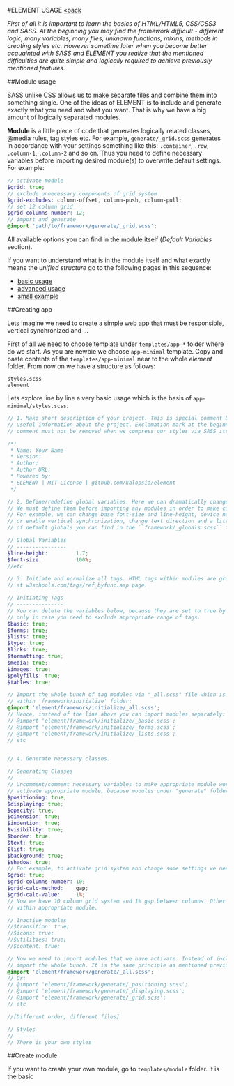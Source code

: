 #ELEMENT USAGE [&laquo;back](https://github.com/kalopsia/element/blob/master/docs/0_preface.md)

*First of all it is important to learn the basics of HTML/HTML5, CSS/CSS3 and SASS. At the beginning you may find the framework difficult - different logic, many variables, many files, unknown functions, mixins, methods in creating styles etc. However sometime later when you become better acquainted with SASS and ELEMENT you realize that the mentioned difficulties are quite simple and logically required to achieve previously mentioned features.*

##Module usage

SASS unlike CSS allows us to make separate files and combine them into something single. One of the ideas of ELEMENT is to include and generate exactly what you need and what you want. That is why we have a big amount of logically separated modules.

**Module** is a little piece of code that generates logically related classes, @media rules, tag styles etc. For example, ``generate/_grid.scss`` generates in accordance with your settings something like this: ``.container``, ``.row``, ``.column-1``, ``.column-2`` and so on. Thus you need to define necessary variables before importing desired module(s) to overwrite default settings. For example:
```SCSS
// activate module
$grid: true;
// exclude unnecessary components of grid system
$grid-excludes: column-offset, column-push, column-pull;
// set 12 column grid
$grid-columns-number: 12;
// import and generate
@import 'path/to/framework/generate/_grid.scss';
```
All available options you can find in the module itself (*Default Variables* section).

If you want to understand what is in the module itself and what exactly means the *unified structure* go to the following pages in this sequence:
- [basic usage](https://github.com/kalopsia/element/blob/master/docs/module/0_module-basic-usage.scss)
- [advanced usage](https://github.com/kalopsia/element/blob/master/docs/module/1_module-advanced-usage.scss)
- [small example](https://github.com/kalopsia/element/blob/master/docs/module/2_module-example.scss)

##Creating app

Lets imagine we need to create a simple web app that must be responsible, vertical synchronized and ...

First of all we need to choose template under ``templates/app-*`` folder where do we start. As you are newbie we choose ``app-minimal`` template. Copy and paste contents of the ``templates/app-minimal`` near to the whole *element* folder. From now on we have a structure as follows:

```
styles.scss
element
```

Lets explore line by line a very basic usage which is the basis of ``app-minimal/styles.scss``:

```SCSS
// 1. Make short description of your project. This is special comment block that gives strangers
// useful information about the project. Exclamation mark at the beginning indicates that the
// comment must not be removed when we compress our styles via SASS itself or third-party tools

/*!
 * Name: Your Name
 * Version:
 * Author:
 * Author URL:
 * Powered by:
 * ELEMENT | MIT License | github.com/kalopsia/element
 */

// 2. Define/redefine global variables. Here we can dramatically change the base ELEMENT's behavior.
// We must define them before importing any modules in order to make custom variables work.
// For example, we can change base font-size and line-height, device names and width range, disable
// or enable vertical synchronization, change text direction and a little bit more. A complete list
// of default globals you can find in the ``framework/_globals.scss`` file.

// Global Variables
// ----------------
$line-height:         1.7;
$font-size:           100%;
//etc

// 3. Initiate and normalize all tags. HTML tags within modules are grouped by function as presented
// at w3schools.com/tags/ref_byfunc.asp page.

// Initiating Tags
// ---------------
// You can delete the variables below, because they are set to true by default. They are presented
// only in case you need to exclude appropriate range of tags.
$basic: true;
$forms: true;
$lists: true;
$type: true;
$links: true;
$formatting: true;
$media: true;
$images: true;
$polyfills: true;
$tables: true;

// Import the whole bunch of tag modules via "_all.scss" file which is simple shortcut importing all files
// within 'framework/initialize' folder:
@import 'element/framework/initialize/_all.scss';
// Hence, instead of the line above you can import modules separately:
// @import 'element/framework/initialize/_basic.scss';
// @import 'element/framework/initialize/_forms.scss';
// @import 'element/framework/initialize/_lists.scss';
// etc


// 4. Generate necessary classes.

// Generating Classes
// ------------------
// Uncomment/comment necessary variables to make appropriate module work. There we need explicitly
// activate appropriate module, because modules under "generate" folder doesn't active by default.
$positioning: true;
$displaying: true;
$opacity: true;
$dimension: true;
$indention: true;
$visibility: true;
$border: true;
$text: true;
$list: true;
$background: true;
$shadow: true;
// For example, to activate grid system and change some settings we need to make the following:
$grid: true;
$grid-columns-number: 10;
$grid-calc-method:    gap;
$grid-calc-value:     1%;
// Now we have 10 column grid system and 1% gap between columns. Other available options you can find
// within appropriate module.

// Inactive modules
//$transition: true;
//$icons: true;
//$utilities: true;
//$content: true;

// Now we need to import modules that we have activate. Instead of including modules separately we
// import the whole bunch. It is the same principle as mentioned previously.
@import 'element/framework/generate/_all.scss';
// Or:
// @import 'element/framework/generate/_positioning.scss';
// @import 'element/framework/generate/_displaying.scss';
// @import 'element/framework/generate/_grid.scss';
// etc

//[Different order, different files]

// Styles
// -------
// There is your own styles

```

##Create module

If you want to create your own module, go to ``templates/module`` folder. It is the basic
